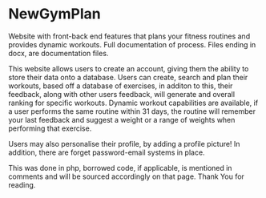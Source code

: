 # NewGymPlan
Website with front-back end features that plans your fitness routines and provides dynamic workouts. Full documentation of process. Files ending in docx, are documentation files.

This website allows users to create an account, giving them the ability to store their data onto a database.
Users can create, search and plan their workouts, based off a database of exercises, in additon to this,
their feedback, along with other users feedback, will generate and overall ranking for specific workouts.
Dynamic workout capabilities are available, if a user performs the same routine within 31 days, the routine will
remember your last feedback and suggest a weight or a range of weights when performing that exercise.

Users may also personalise their profile, by adding a profile picture! In addition, there are forget password-email systems in place.

This was done in php, borrowed code, if applicable, is mentioned in comments and will be sourced accordingly on that page. Thank You for reading.
